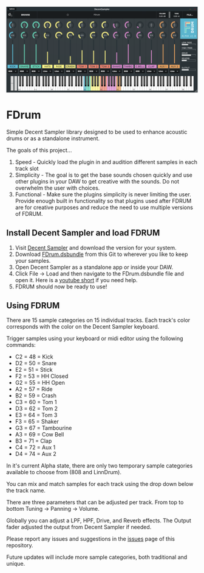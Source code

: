 ![Alphav1.0](https://github.com/TheFancyWolf/assets/blob/main/screenshot_Alpha_v1.0.png)
# FDrum
Simple Decent Sampler library designed to be used to enhance acoustic drums or as a standalone instrument.

The goals of this project...
1. Speed - Quickly load the plugin in and audition different samples in each track slot
2. Simplicity - The goal is to get the base sounds chosen quickly and use other plugins in your DAW to get creative with the sounds. Do not overwhelm the user with choices.
3. Functional - Make sure the plugins simplicity is never limiting the user. Provide enough built in functionality so that plugins used after FDRUM are for creative purposes and reduce the need to use multiple versions of FDRUM.

## Install Decent Sampler and load FDRUM
1. Visit [Decent Sampler](https://www.decentsamples.com/product/decent-sampler-plugin/) and download the version for your system.
2. Download [FDrum.dsbundle](https://github.com/TheFancyWolf/FDrum/archive/refs/heads/main.zip) from this Git to wherever you like to keep your samples.
3. Open Decent Sampler as a standalone app or inside your DAW.
4. Click File -> Load and then navigate to the FDrum.dsbundle file and open it. Here is a [youtube short](https://www.youtube.com/shorts/yq4DZizEifY) if you need help.
5. FDRUM should now be ready to use!

## Using FDRUM
There are 15 sample categories on 15 individual tracks. Each track's color corresponds with the color on the Decent Sampler keyboard. 

Trigger samples using your keyboard or midi editor using the following commands:

* C2 = 48 = Kick
* D2 = 50 = Snare
* E2 = 51 = Stick
* F2 = 53 = HH Closed
* G2 = 55 = HH Open
* A2 = 57 = Ride
* B2 = 59 = Crash
* C3 = 60 = Tom 1
* D3 = 62 = Tom 2
* E3 = 64 = Tom 3
* F3 = 65 = Shaker
* G3 = 67 = Tambourine
* A3 = 69 = Cow Bell
* B3 = 71 = Clap
* C4 = 72 = Aux 1
* D4 = 74 = Aux 2

In it's current Alpha state, there are only two temporary sample categories available to choose from (808 and LinnDrum).

You can mix and match samples for each track using the drop down below the track name. 

There are three parameters that can be adjusted per track. From top to bottom Tuning -> Panning -> Volume.

Globally you can adjust a LPF, HPF, Drive, and Reverb effects. The Output fader adjusted the output from Decent Sampler if needed.

Please report any issues and suggestions in the [issues](https://github.com/TheFancyWolf/FDrum/issues) page of this repository.

Future updates will include more sample categories, both traditional and unique.
